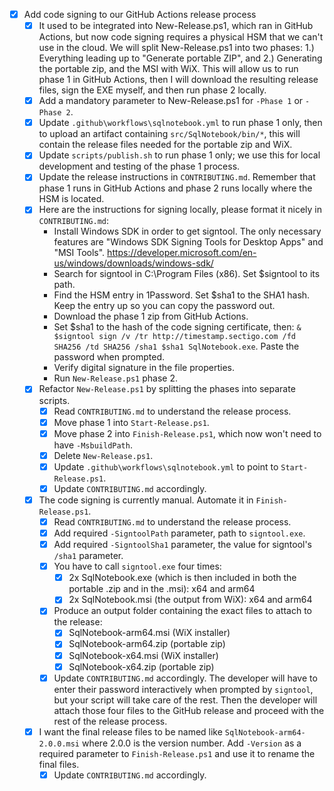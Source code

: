 - [x] Add code signing to our GitHub Actions release process
    - [x] It used to be integrated into New-Release.ps1, which ran in GitHub Actions, but now code signing requires a physical HSM that we can't use in the cloud. We will split New-Release.ps1 into two phases: 1.) Everything leading up to "Generate portable ZIP", and 2.) Generating the portable zip, and the MSI with WiX. This will allow us to run phase 1 in GitHub Actions, then I will download the resulting release files, sign the EXE myself, and then run phase 2 locally.
    - [x] Add a mandatory parameter to New-Release.ps1 for `-Phase 1` or `-Phase 2`.
    - [x] Update `.github\workflows\sqlnotebook.yml` to run phase 1 only, then to upload an artifact containing `src/SqlNotebook/bin/*`, this will contain the release files needed for the portable zip and WiX.
    - [x] Update `scripts/publish.sh` to run phase 1 only; we use this for local development and testing of the phase 1 process.
    - [x] Update the release instructions in `CONTRIBUTING.md`. Remember that phase 1 runs in GitHub Actions and phase 2 runs locally where the HSM is located.
    - [x] Here are the instructions for signing locally, please format it nicely in `CONTRIBUTING.md`:
        - Install Windows SDK in order to get signtool. The only necessary features are "Windows SDK Signing Tools for Desktop Apps" and "MSI Tools". https://developer.microsoft.com/en-us/windows/downloads/windows-sdk/
        - Search for signtool in C:\Program Files (x86). Set $signtool to its path.
        - Find the HSM entry in 1Password. Set $sha1 to the SHA1 hash. Keep the entry up so you can copy the password out.
        - Download the phase 1 zip from GitHub Actions.
        - Set $sha1 to the hash of the code signing certificate, then: `& $signtool sign /v /tr http://timestamp.sectigo.com /fd SHA256 /td SHA256 /sha1 $sha1 SqlNotebook.exe`. Paste the password when prompted.
        - Verify digital signature in the file properties.
        - Run `New-Release.ps1` phase 2.
    - [x] Refactor `New-Release.ps1` by splitting the phases into separate scripts.
        - [x] Read `CONTRIBUTING.md` to understand the release process.
        - [x] Move phase 1 into `Start-Release.ps1`.
        - [x] Move phase 2 into `Finish-Release.ps1`, which now won't need to have `-MsbuildPath`.
        - [x] Delete `New-Release.ps1`.
        - [x] Update `.github\workflows\sqlnotebook.yml` to point to `Start-Release.ps1`.
        - [x] Update `CONTRIBUTING.md` accordingly.
    - [x] The code signing is currently manual. Automate it in `Finish-Release.ps1`.
        - [x] Read `CONTRIBUTING.md` to understand the release process.
        - [x] Add required `-SigntoolPath` parameter, path to `signtool.exe`.
        - [x] Add required `-SigntoolSha1` parameter, the value for signtool's `/sha1` parameter.
        - [x] You have to call `signtool.exe` four times:
            - [x] 2x SqlNotebook.exe (which is then included in both the portable .zip and in the .msi): x64 and arm64
            - [x] 2x SqlNotebook.msi (the output from WiX): x64 and arm64
        - [x] Produce an output folder containing the exact files to attach to the release:
            - [x] SqlNotebook-arm64.msi (WiX installer)
            - [x] SqlNotebook-arm64.zip (portable zip)
            - [x] SqlNotebook-x64.msi (WiX installer)
            - [x] SqlNotebook-x64.zip (portable zip)
        - [x] Update `CONTRIBUTING.md` accordingly. The developer will have to enter their password interactively when prompted by `signtool`, but your script will take care of the rest. Then the developer will attach those four files to the GitHub release and proceed with the rest of the release process.
    - [x] I want the final release files to be named like `SqlNotebook-arm64-2.0.0.msi` where 2.0.0 is the version number. Add `-Version` as a required parameter to `Finish-Release.ps1` and use it to rename the final files.
        - [x] Update `CONTRIBUTING.md` accordingly.
